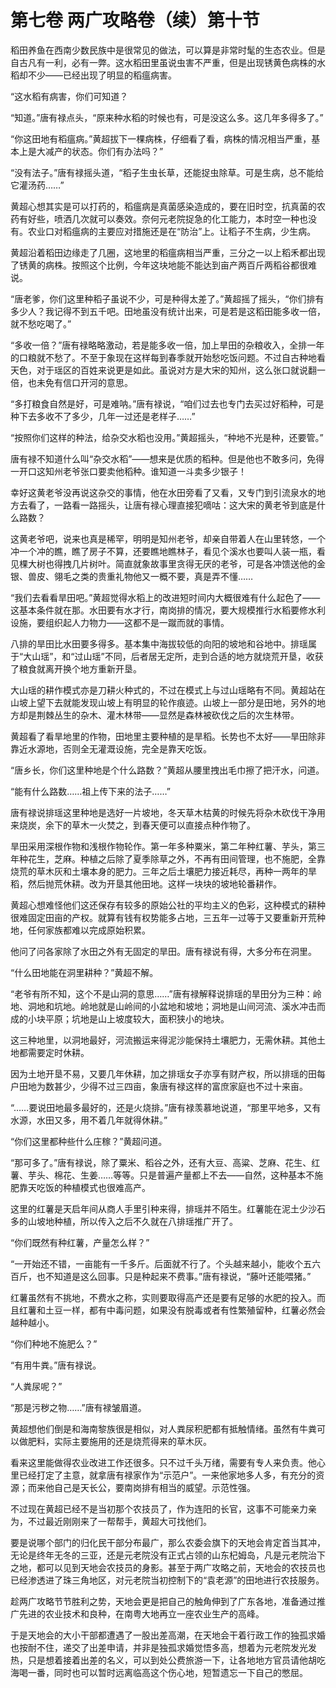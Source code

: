 # 第七卷 两广攻略卷（续）第十节

稻田养鱼在西南少数民族中是很常见的做法，可以算是非常时髦的生态农业。但是自古凡有一利，必有一弊。这水稻田里虽说虫害不严重，但是出现锈黄色病株的水稻却不少――已经出现了明显的稻瘟病害。

“这水稻有病害，你们可知道？

“知道。”唐有禄点头，“原来种水稻的时候也有，可是没这么多。这几年多得多了。” 

“你这田地有稻瘟病。”黄超拔下一棵病株，仔细看了看，病株的情况相当严重，基本上是大减产的状态。你们有办法吗？” 

“没有法子。”唐有禄摇头道，“稻子生虫长草，还能捉虫除草。可是生病，总不能给它灌汤药……” 

黄超心想其实是可以打药的，稻瘟病是真菌感染造成的，要在旧时空，抗真菌的农药有好些，喷洒几次就可以奏效。奈何元老院捉急的化工能力，本时空一种也没有。农业口对稻瘟病的主要应对措施还是在“防治”上。让稻子不生病，少生病。 

黄超沿着稻田边缘走了几圈，这地里的稻瘟病相当严重，三分之一以上稻禾都出现了锈黄的病株。按照这个比例，今年这块地能不能达到亩产两百斤两稻谷都很难说。 

“唐老爹，你们这里种稻子虽说不少，可是种得太差了。”黄超摇了摇头，“你们排有多少人？我记得不到五千吧。田地虽没有统计出来，可是若是这稻田能多收一倍，就不愁吃喝了。” 

“多收一倍？”唐有禄略略激动，若是能多收一倍，加上旱田的杂粮收入，全排一年的口粮就不愁了。不至于象现在这样每到春季就开始愁吃饭问题。不过自古种地看天色，对于瑶区的百姓来说更是如此。虽说对方是大宋的知州，这么张口就说翻一倍，也未免有信口开河的意思。 

“多打粮食自然是好，可是难呐。”唐有禄说，“咱们过去也专门去买过好稻种，可是种下去多收不了多少，几年一过还是老样子……”

 

“按照你们这样的种法，给杂交水稻也没用。”黄超摇头，“种地不光是种，还要管。”

 

唐有禄不知道什么叫“杂交水稻”――想来是优质的稻种。但是他也不敢多问，免得一开口这知州老爷张口要卖他稻种。谁知道一斗卖多少银子！

 

幸好这黄老爷没再说这杂交的事情，他在水田旁看了又看，又专门到引流泉水的地方去看了，一路看一路摇头，让唐有禄心理直接犯嘀咕：这大宋的黄老爷到底是什么路数？

 

这黄老爷吧，说来也真是稀罕，明明是知州老爷，却亲自带着人在山里转悠，一个冲一个冲的瞧，瞧了房子不算，还要瞧地瞧林子，看见个溪水也要叫人装一瓶，看见棵大树也得拽几片树叶。简直就象故事里贪得无厌的老爷，可是各冲馈送他的金银、兽皮、翎毛之类的贵重礼物他又一概不要，真是弄不懂……

 

“我们去看看旱田吧。”黄超觉得水稻上的改进短时间内大概很难有什么起色了――这基本条件就在那。水田要有水才行，南岗排的情况，要大规模推行水稻要修水利设施，要组织起人力物力――这都不是一蹴而就的事情。

 

八排的旱田比水田要多得多。基本集中海拔较低的向阳的坡地和谷地中。排瑶属于“大山瑶”，和“过山瑶”不同，后者居无定所，走到合适的地方就烧荒开垦，收获了粮食就离开换个地方重新开垦。

 

大山瑶的耕作模式亦是刀耕火种式的，不过在模式上与过山瑶略有不同。黄超站在山坡上望下去就能发现山坡上有明显的轮作痕迹。山坡上一部分是田地，另外的地方却是荆棘丛生的杂木、灌木林带――显然是森林被砍伐之后的次生林带。

 

黄超看了看旱地里的作物，田地里主要种植的是旱稻。长势也不太好――旱田除非靠近水源地，否则全无灌溉设施，完全是靠天吃饭。

 

“唐乡长，你们这里种地是个什么路数？”黄超从腰里拽出毛巾擦了把汗水，问道。

 

“能有什么路数……祖上传下来的法子……”

 

唐有禄说排瑶这里种地是选好一片坡地，冬天草木枯黄的时候先将杂木砍伐干净用来烧炭，余下的草木一火焚之，到春天便可以直接点种作物了。

 

旱田采用深根作物和浅根作物轮作。第一年多种粟米，第二年种红薯、芋头，第三年种花生，芝麻。种植之后除了夏季除草之外，不再有田间管理，也不施肥，全靠烧荒的草木灰和土壤本身的肥力。三年之后土壤肥力接近耗尽，再种一两年的旱稻，然后抛荒休耕。改为开垦其他田地。这样一块块的坡地轮番耕作。

 

黄超心想难怪他们这还保存有较多的原始公社的平均主义的色彩，这种模式的耕种很难固定田亩的产权。就算有钱有权势能多占地，三五年一过等于又要重新开荒种地，任何家族都难以完成原始积累。

 

他问了问各家除了水田之外有无固定的旱田。唐有禄说有得，大多分布在洞里。

 

“什么田地能在洞里耕种？”黄超不解。

 

“老爷有所不知，这个不是山洞的意思……”唐有禄解释说排瑶的旱田分为三种：岭地、洞地和坑地。岭地就是山岭间的小盆地和坡地；洞地是山间河流、溪水冲击而成的小块平原；坑地是山上坡度较大，面积狭小的地块。

 

这三种地里，以洞地最好，河流搬运来得泥沙能保持土壤肥力，无需休耕。其他土地都需要定时休耕。

 

因为土地开垦不易，又要几年休耕，加之排瑶女子亦享有财产权，所以排瑶的田每户田地为数甚少，少得不过三四亩，象唐有禄这样的富庶家庭也不过十来亩。

 

“……要说田地最多最好的，还是火烧排。”唐有禄羡慕地说道，“那里平地多，又有水源，水田又多，用不着几年就得休耕。”

 

“你们这里都种些什么庄稼？”黄超问道。

 

“那可多了。”唐有禄说，除了粟米、稻谷之外，还有大豆、高粱、芝麻、花生、红薯、芋头、棉花、生姜……等等。只是普遍产量都上不去――自然，这种基本不施肥靠天吃饭的种植模式也很难高产。

 

这里的红薯是天启年间从商人手里引种来得，排瑶并不陌生。红薯能在泥土少沙石多的山坡地种植，所以传入之后不久就在八排瑶推广开了。

 

“你们既然有种红薯，产量怎么样？”

 

“一开始还不错，一亩能有一千多斤。后面就不行了。个头越来越小，能收个五六百斤，也不知道是这么回事。只是种起来不费事。”唐有禄说，“藤叶还能喂猪。”

 

红薯虽然有不挑地，不费水之称，实则要取得高产还是要有足够的水肥的投入。而且红薯和土豆一样，都有中毒问题，如果没有脱毒或者有性繁殖留种，红薯必然会越种越小。

 

“你们种地不施肥么？”

 

“有用牛粪。”唐有禄说。

 

“人粪尿呢？”

 

“那是污秽之物……”唐有禄皱眉道。

 

黄超想他们倒是和海南黎族很是相似，对人粪尿积肥都有抵触情绪。虽然有牛粪可以做肥料，实际主要施用的还是烧荒得来的草木灰。

 

看来这里能做得农业改进工作还很多。只不过千头万绪，需要有专人来负责。他心里已经打定了主意，就拿唐有禄家作为“示范户”。一来他家地多人多，有充分的资源；而来他自己是天长公，要南岗排有相当的威望。示范性强。

 

不过现在黄超已经不是当初那个农技员了，作为连阳的长官，这事不可能亲力亲为，不过最近刚刚来了一帮帮手，黄超大可找他们。

 

要是说哪个部门的归化民干部分布最广，那么农委会旗下的天地会肯定首当其冲，无论是终年无冬的三亚，还是元老院没有正式占领的山东杞姆岛，凡是元老院治下之地，都可以见到天地会农技员的身影。甚至于两广攻略之前，天地会的农技员也已经渗透进了珠三角地区，对元老院当初控制下的“袁老源”的田地进行农技服务。

 

趁两广攻略节节胜利之势，天地会更是把自己的触角伸到了广东各地，准备通过推广先进的农业技术和良种，在南粤大地再立一座农业生产的高峰。

 

于是天地会的大小干部都遭遇了一股出差高潮，在天地会干着行政工作的独孤求婚也按耐不住，递交了出差申请，并非是独孤求婚觉悟多高，想着为元老院发光发热，只是想着接着出差的名义，可以到处公费旅游一下，让各地地方官员请他胡吃海喝一番，同时也可以暂时远离临高这个伤心地，短暂遗忘一下自己的憋屈。